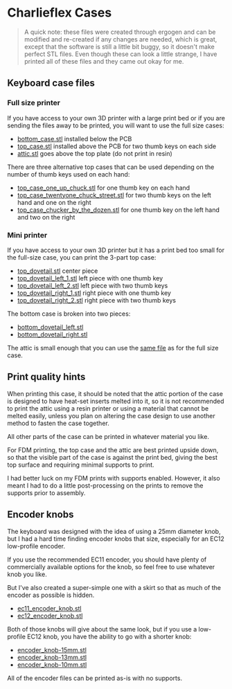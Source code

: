 # Charlieflex Cases

> A quick note: these files were created through ergogen and can be
> modified and re-created if any changes are needed, which is great,
> except that the software is still a little bit buggy, so it doesn't
> make perfect STL files. Even though these can look a little strange,
> I have printed all of these files and they came out okay for me.

## Keyboard case files

### Full size printer

If you have access to your own 3D printer with a large print bed
or if you are sending the files away to be printed,
you will want to use the full size cases:

- [bottom_case.stl](bottom_case.stl) installed below the PCB
- [top_case.stl](top_case.stl) installed above the PCB for two thumb keys on each side
- [attic.stl](attic.stl) goes above the top plate (do not print in resin)

There are three alternative top cases that can be used
depending on the number of thumb keys used on each hand:

- [top_case_one_up_chuck.stl](top_case_one_up_chuck.stl) for one thumb key on each hand
- [top_case_twentyone_chuck_street.stl](top_case_twentyone_chuck_street.stl) for two thumb keys on the left hand and one on the right
- [top_case_chucker_by_the_dozen.stl](top_case_chucker_by_the_dozen.stl) for one thumb key on the left hand and two on the right

### Mini printer

If you have access to your own 3D printer
but it has a print bed too small for the full-size case,
you can print the 3-part top case:

- [top_dovetail.stl](top_dovetail.stl) center piece
- [top_dovetail_left_1.stl](top_dovetail_left_1.stl) left piece with one thumb key
- [top_dovetail_left_2.stl](top_dovetail_left_2.stl) left piece with two thumb keys
- [top_dovetail_right_1.stl](top_dovetail_right_1.stl) right piece with one thumb key
- [top_dovetail_right_2.stl](top_dovetail_right_2.stl) right piece with two thumb keys

The bottom case is broken into two pieces:

- [bottom_dovetail_left.stl](bottom_dovetail_left.stl)
- [bottom_dovetail_right.stl](bottom_dovetail_right.stl)

The attic is small enough that you can use the [same file](attic.stl) as for the full size case.

## Print quality hints

When printing this case,
it should be noted that the attic portion of the case is designed
to have heat-set inserts melted into it,
so it is not recommended to print the attic using a resin printer
or using a material that cannot be melted easily,
unless you plan on altering the case design to use another method
to fasten the case together.

All other parts of the case can be printed in whatever material you like.

For FDM printing,
the top case and the attic are best printed upside down,
so that the visible part of the case is against the print bed,
giving the best top surface and requiring minimal supports to print.

I had better luck on my FDM prints with supports enabled.
However, it also meant I had to do a little post-processing on the prints
to remove the supports prior to assembly.

## Encoder knobs

The keyboard was designed with the idea of using a 25mm diameter knob,
but I had a hard time finding encoder knobs that size,
especially for an EC12 low-profile encoder.

If you use the recommended EC11 encoder,
you should have plenty of commercially available options for the knob,
so feel free to use whatever knob you like.

But I've also created a super-simple one with a skirt
so that as much of the encoder as possible is hidden.

- [ec11_encoder_knob.stl](ec11_encoder_knob.stl)
- [ec12_encoder_knob.stl](ec12_encoder_knob.stl)

Both of those knobs will give about the same look,
but if you use a low-profile EC12 knob,
you have the ability to go with a shorter knob:

- [encoder_knob-15mm.stl](encoder_knob-15mm.stl)
- [encoder_knob-13mm.stl](encoder_knob-13mm.stl)
- [encoder_knob-10mm.stl](encoder_knob-10mm.stl)

All of the encoder files can be printed as-is with no supports.
